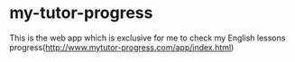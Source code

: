 # my-tutor-progress
This is the web app which is exclusive for me to check my English lessons progress(http://www.mytutor-progress.com/app/index.html)
